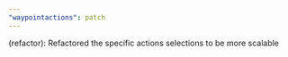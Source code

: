 ```yaml
---
"waypointactions": patch
---
```


(refactor): Refactored the specific actions selections to be more scalable

